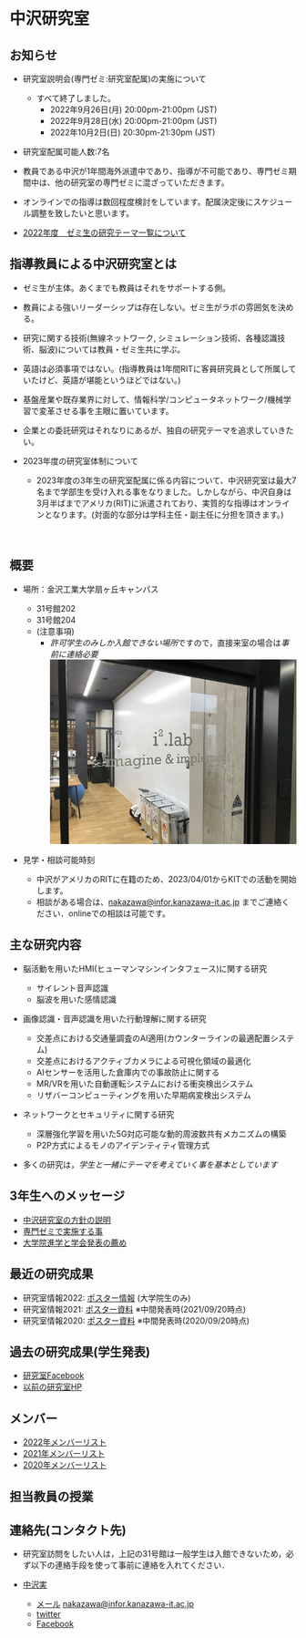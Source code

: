 # 中沢研究室

## お知らせ
<!-- - [2021年度の4年生の発表テーマ一覧について](2021thesis_B.md) -->
- 研究室説明会(専門ゼミ:研究室配属)の実施について
  - すべて終了しました。
    - 2022年9月26日(月) 20:00pm-21:00pm (JST)
    - 2022年9月28日(水) 20:00pm-21:00pm (JST)
    - 2022年10月2日(日) 20:30pm-21:30pm (JST)

- 研究室配属可能人数:7名
- 教員である中沢が1年間海外派遣中であり、指導が不可能であり、専門ゼミ期間中は、他の研究室の専門ゼミに混ざっていただきます。
- オンラインでの指導は数回程度検討をしています。配属決定後にスケジュール調整を致したいと思います。

- [2022年度　ゼミ生の研究テーマ一覧について](2022thesis_all.md)

## 指導教員による中沢研究室とは
- ゼミ生が主体。あくまでも教員はそれをサポートする側。
- 教員による強いリーダーシップは存在しない。ゼミ生がラボの雰囲気を決める。
- 研究に関する技術(無線ネットワーク, シミュレーション技術、各種認識技術、脳波)については教員・ゼミ生共に学ぶ。
- 英語は必須事項ではない。(指導教員は1年間RITに客員研究員として所属していたけど、英語が堪能というほどではない。)
- 基盤産業や既存業界に対して、情報科学/コンピュータネットワーク/機械学習で変革させる事を主眼に置いています。
- 企業との委託研究はそれなりにあるが、独自の研究テーマを追求していきたい。

- 2023年度の研究室体制について

  - 2023年度の3年生の研究室配属に係る内容について、中沢研究室は最大7名まで学部生を受け入れる事をなりました。しかしながら、中沢自身は3月半ばまでアメリカ(RIT)に派遣されており、実質的な指導はオンラインとなります。(対面的な部分は学科主任・副主任に分担を頂きます。) 

<!--
## 指導教員による中沢研究室とは
- 自由奔放な発想から、魔法使いのように、未来性のあるプロダクツを創出する。企業/自治体との共同研究を行いつつも、独自の路線を常に持っている研究室。主たる内容はさまざまですが、基盤産業や既存業界を情報科学/コンピュータネットワーク/機械学習で変革させる事を主眼に置いています。
- 情報科学を中心とした教員に加えて、デザインシンキング・組み込みシステムの専門的な知識とスキルを有する教員や[RIT(ロチェスター工科大学)](https://www.rit.edu/)をはじめとする海外の大学とも共同して学生の指導を行っている事が特徴です。
-->

　
　
## 概要
- 場所：金沢工業大学扇ヶ丘キャンパス 
  - 31号館202
  - 31号館204
  - (注意事項)
     - *許可学生のみしか入館できない場所*ですので，直接来室の場合は*事前に連絡必要*
![31-202正面](./images/IMG_9896.JPG)

- 見学・相談可能時刻
  - 中沢がアメリカのRITに在籍のため、2023/04/01からKITでの活動を開始します。
  - 相談がある場合は、nakazawa@infor.kanazawa-it.ac.jp までご連絡ください．onlineでの相談は可能です。

## 主な研究内容
- 脳活動を用いたHMI(ヒューマンマシンインタフェース)に関する研究
  - サイレント音声認識
  - 脳波を用いた感情認識
- 画像認識・音声認識を用いた行動理解に関する研究
  - 交差点における交通量調査のAI適用(カウンターラインの最適配置システム)
  - 交差点におけるアクティブカメラによる可視化領域の最適化
  - AIセンサーを活用した倉庫内での事故防止に関する
  - MR/VRを用いた自動運転システムにおける衝突検出システム
  - リザバーコンピューティングを用いた早期病変検出システム
- ネットワークとセキュリティに関する研究
  - 深層強化学習を用いた5G対応可能な動的周波数共有メカニズムの構築
  - P2P方式によるモノのアイデンティティ管理方式

- 多くの研究は，*学生と一緒にテーマを考えていく事を基本としています*

## 3年生へのメッセージ
- [中沢研究室の方針の説明](message.md)
- [専門ゼミで実施する事](zeminar.md)
- [大学院進学と学会発表の薦め](graduateschool.md)

## 最近の研究成果
- 研究室情報2022: [ポスター情報](2022thesis_all.md) (大学院生のみ)
- 研究室情報2021: [ポスター資料](midterm2021.md) ※中間発表時(2021/09/20時点)
- 研究室情報2020: [ポスター資料](midterm.md) ※中間発表時(2020/09/20時点)


## 過去の研究成果(学生発表)
- [研究室Facebook](https://www.facebook.com/nakalab/)
- [以前の研究室HP](https://www.kitnet.org/laboratory/)

## メンバー
- [2022年メンバーリスト](member2022.md)
- [2021年メンバーリスト](member2021.md)
- [2020年メンバーリスト](member2020.md)


## 担当教員の授業
<!--
- 分散システム(3年前期)
- 情報工学専門実験演習A(ネットワーク演習)(3年前期後期)
- 情報工学応用(4年次前期)
- IoT特論(大学院後期)
- グローバルイノベーション統合特論(大学院夏季)
-->

## 連絡先(コンタクト先)

- 研究室訪問をしたい人は，上記の31号館は一般学生は入館できないため，必ず以下の連絡手段を使って事前に連絡を入れてください．

- [中沢実](https://researchmap.jp/read0051201)
  - [メール](mailto:nakazawa@infor.kanazawa-it.ac.jp) nakazawa@infor.kanazawa-it.ac.jp
  - [twitter](https://twitter.com/nakazawa)
  - [Facebook](https://www.facebook.com/minoru.nakazawa.kit)
  